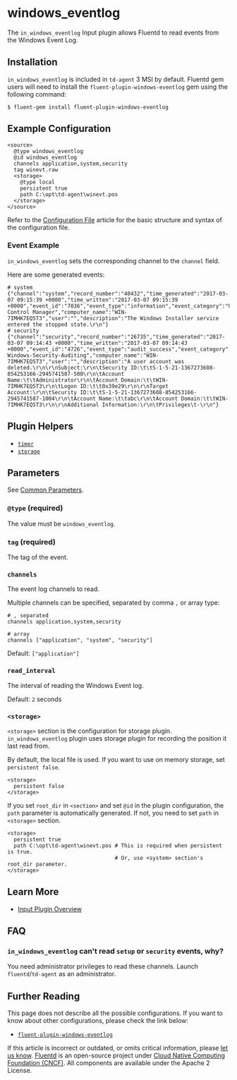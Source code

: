 # windows\_eventlog

The `in_windows_eventlog` Input plugin allows Fluentd to read events from the Windows Event Log.

## Installation

`in_windows_eventlog` is included in `td-agent` 3 MSI by default. Fluentd gem users will need to install the `fluent-plugin-windows-eventlog` gem using the following command:

```text
$ fluent-gem install fluent-plugin-windows-eventlog
```

## Example Configuration

```text
<source>
  @type windows_eventlog
  @id windows_eventlog
  channels application,system,security
  tag winevt.raw
  <storage>
    @type local
    persistent true
    path C:\opt\td-agent\winevt.pos
  </storage>
</source>
```

Refer to the [Configuration File](../configuration/config-file.md) article for the basic structure and syntax of the configuration file.

### Event Example

`in_windows_eventlog` sets the corresponding channel to the `channel` field.

Here are some generated events:

```text
# system
{"channel":"system","record_number":"40432","time_generated":"2017-03-07 09:15:39 +0000","time_written":"2017-03-07 09:15:39 +0000","event_id":"7036","event_type":"information","event_category":"0","source_name":"Service Control Manager","computer_name":"WIN-7IMHK7EQ5T3","user":"","description":"The Windows Installer service entered the stopped state.\r\n"}
# security
{"channel":"security","record_number":"26735","time_generated":"2017-03-07 09:14:43 +0000","time_written":"2017-03-07 09:14:43 +0000","event_id":"4726","event_type":"audit_success","event_category":"13824","source_name":"Microsoft-Windows-Security-Auditing","computer_name":"WIN-7IMHK7EQ5T3","user":"","description":"A user account was deleted.\r\n\r\nSubject:\r\n\tSecurity ID:\t\tS-1-5-21-1367273608-854253166-2945741587-500\r\n\tAccount Name:\t\tAdministrator\r\n\tAccount Domain:\t\tWIN-7IMHK7EQ5T3\r\n\tLogon ID:\t\t0x39e29\r\n\r\nTarget Account:\r\n\tSecurity ID:\t\tS-1-5-21-1367273608-854253166-2945741587-1004\r\n\tAccount Name:\t\tabc\r\n\tAccount Domain:\t\tWIN-7IMHK7EQ5T3\r\n\r\nAdditional Information:\r\n\tPrivileges\t-\r\n"}
```

## Plugin Helpers

* [`timer`](../plugin-helper-overview/api-plugin-helper-timer.md)
* [`storage`](../plugin-helper-overview/api-plugin-helper-storage.md)

## Parameters

See [Common Parameters](../configuration/plugin-common-parameters.md).

### `@type` \(required\)

The value must be `windows_eventlog`.

### `tag` \(required\)

The tag of the event.

### `channels`

The event log channels to read.

Multiple channels can be specified, separated by comma `,` or array type:

```text
# , separated
channels application,system,security

# array
channels ["application", "system", "security"]
```

Default: `["application"]`

### `read_interval`

The interval of reading the Windows Event log.

Default: `2` seconds

### `<storage>`

`<storage>` section is the configuration for storage plugin. `in_windows_eventlog` plugin uses storage plugin for recording the position it last read from.

By default, the local file is used. If you want to use on memory storage, set `persistent false`.

```text
<storage>
  persistent false
</storage>
```

If you set `root_dir` in `<section>` and set `@id` in the plugin configuration, the `path` parameter is automatically generated. If not, you need to set `path` in `<storage>` section.

```text
<storage>
  persistent true
  path C:\opt\td-agent\winevt.pos # This is required when persistent is true.
                                  # Or, use <system> section's root_dir parameter.      
</storage>
```

## Learn More

* [Input Plugin Overview](./)

## FAQ

### `in_windows_eventlog` can't read `setup` or `security` events, why?

You need administrator privileges to read these channels. Launch `fluentd`/`td-agent` as an administrator.

## Further Reading

This page does not describe all the possible configurations. If you want to know about other configurations, please check the link below:

* [`fluent-plugin-windows-eventlog`](https://github.com/fluent/fluent-plugin-windows-eventlog)

If this article is incorrect or outdated, or omits critical information, please [let us know](https://github.com/fluent/fluentd-docs-gitbook/issues?state=open). [Fluentd](http://www.fluentd.org/) is an open-source project under [Cloud Native Computing Foundation \(CNCF\)](https://cncf.io/). All components are available under the Apache 2 License.

